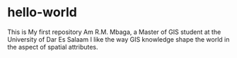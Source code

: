 # hello-world
This is My first repository
Am R.M. Mbaga, a Master of GIS student at the University of Dar Es Salaam
I like the way GIS knowledge shape the world in the aspect of spatial attributes.
